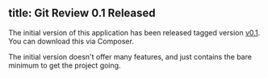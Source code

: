 title: Git Review 0.1 Released
---
The initial version of this application has been released tagged version [v0.1](https://packagist.org/packages/theshopworks/git-review#v0.1). You can download this via Composer.

The initial version doesn't offer many features, and just contains the bare minimum to get the project going.
